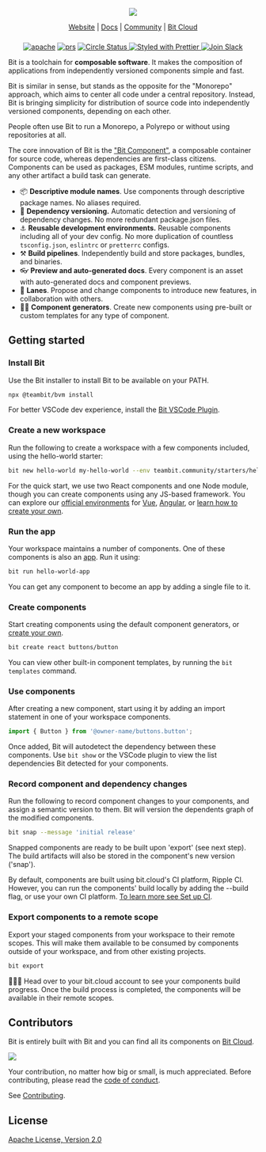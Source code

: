 <p align="center">
  <img src="http://static.bit.dev/bit-docs/readme-bit-logo.png"/>
</p>

<p align="center">
  <a href="https://bit.dev/">Website</a> |
  <a href="https://bit.dev/docs/">Docs</a> |
  <a href="https://bit.cloud/bitdev">Community</a> |
  <a href="https://bit.cloud/">Bit Cloud</a>
</p>

</p>

<h3 align="center">
</h3>

<p align="center">
  
<p align="center">
<a href="https://opensource.org/licenses/Apache-2.0"><img alt="apache" src="https://img.shields.io/badge/License-Apache%202.0-blue.svg"></a>
<a href="https://github.com/teambit/bit/blob/master/CONTRIBUTING.md"><img alt="prs" src="https://img.shields.io/badge/PRs-welcome-brightgreen.svg"></a>
<a href="https://circleci.com/gh/teambit/bit/tree/master"><img alt="Circle Status" src="https://circleci.com/gh/teambit/bit/tree/master.svg?style=shield">
<a href="https://github.com/prettier/prettier"><img alt ="Styled with Prettier" src="https://img.shields.io/badge/styled_with-prettier-ff69b4.svg">
<a href="https://join.slack.com/t/bit-dev-community/shared_invite/zt-1vq1vcxxu-CEVobR1p9BurmW8QnQFh1w" ><img alt="Join Slack" src="https://img.shields.io/badge/Slack-Join%20Bit%20Slack-blueviolet"/></a>


Bit is a toolchain for **composable software**. It makes the composition of applications from independently versioned components simple and fast.

Bit is similar in sense, but stands as the opposite for the "Monorepo" approach, which aims to center all code under a central repository. Instead, Bit is bringing simplicity for distribution of source code into  independently versioned components, depending on each other.

People often use Bit to run a Monorepo, a Polyrepo or without using repositories at all.

The core innovation of Bit is the ["Bit Component"](https://bit.dev/#component), a composable container for source code, whereas dependencies are first-class citizens. Components can be used as packages, ESM modules, runtime scripts, and any other artifact a build task can generate.

- 📦 **Descriptive module names**. Use components through descriptive package names. No aliases required.
- 🚀 **Dependency versioning.** Automatic detection and versioning of dependency changes. No more redundant  package.json files.
- ⚓ **Reusable development environments.** Reusable components including all of your dev config. No more duplication of countless `tsconfig.json`, `eslintrc` or `pretterrc` configs.
- ⚒️ **Build pipelines**. Independently build and store packages, bundles, and binaries.
- 👓 **Preview and auto-generated docs**. Every component is an asset with auto-generated docs and component previews.
- 🛫 **Lanes**. Propose and change components to introduce new features, in collaboration with others.
- 🧑‍💻 **Component generators**. Create new components using pre-built or custom templates for any type of component.


## Getting started

### Install Bit
Use the Bit installer to install Bit to be available on your PATH. 

```bash
npx @teambit/bvm install
```

For better VSCode dev experience, install the [Bit VSCode Plugin](https://marketplace.visualstudio.com/items?itemName=bit.vscode-bit).

### Create a new workspace

Run the following to create a workspace with a few components included, using the hello-world starter:
```bash
bit new hello-world my-hello-world --env teambit.community/starters/hello-world 
```

For the quick start, we use two React components and one Node module, though you can create components using any JS-based framework. You can explore our [official environments](https://bit.dev/docs) for [Vue](https://bit.dev/docs/quick-start/hello-world-vue), [Angular](https://bit.dev/docs/quick-start/hello-world-angular), or [learn how to create your own](https://bit.dev/reference/envs/create-env).

### Run the app

Your workspace maintains a number of components. One of these components is also an [app](https://bit.dev/reference/apps/application-types/). Run it using:

```bash
bit run hello-world-app
```

You can get any component to become an app by adding a single file to it.

### Create components
Start creating components using the default component generators, or [create your own](https://bit.dev).

```bash
bit create react buttons/button
```

You can view other built-in component templates, by running the `bit templates` command.

### Use components

After creating a new component, start using it by adding an import statement in one of your workspace components.

```ts
import { Button } from '@owner-name/buttons.button';
```

Once added, Bit will autodetect the dependency between these components. Use `bit show` or the VSCode plugin to view the list dependencies Bit detected for your components.

### Record component and dependency changes

Run the following to record component changes to your components, and assign a semantic version to them. Bit will version the dependents graph of the modified components.

```bash
bit snap --message 'initial release'
```

Snapped components are ready to be built upon 'export' (see next step). The build artifacts will also be stored in the component's new version ('snap').

By default, components are built using bit.cloud's CI platform, Ripple CI. However, you can run the components' build locally by adding the --build flag, or use your own CI platform. [To learn more see Set up CI](https://bit.dev/reference/git/automating-component-releases).

### Export components to a remote scope

Export your staged components from your workspace to their remote scopes. This will make them available to 
be consumed by components outside of your workspace, and from other existing projects.

```bash
bit export
```

🎉🎉🎉 Head over to your bit.cloud account to see your components build progress. Once the build process is completed, the components will be available in their remote scopes.

## Contributors
Bit is entirely built with Bit and you can find all its components on [Bit Cloud](https://bit.cloud/teambit/~scopes).

<a href="../../graphs/contributors"><img src="https://opencollective.com/bit/contributors.svg?width=890&button=false" /></a>

Your contribution, no matter how big or small, is much appreciated. Before contributing, please read the [code of conduct](CODE_OF_CONDUCT.md).

See [Contributing](CONTRIBUTING.md).

## License 

[Apache License, Version 2.0](https://github.com/teambit/bit/blob/master/LICENSE)
